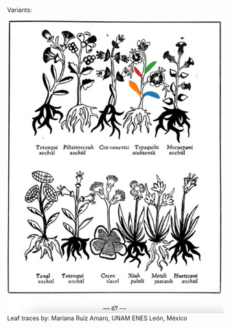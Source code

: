 Variants:   

![M_ID159_p067_04_Tepa-quilti_xiuhtontli.png](assets/M_ID159_p067_04_Tepa-quilti_xiuhtontli.png)  
Leaf traces by: Mariana Ruíz Amaro, UNAM ENES León, México  
